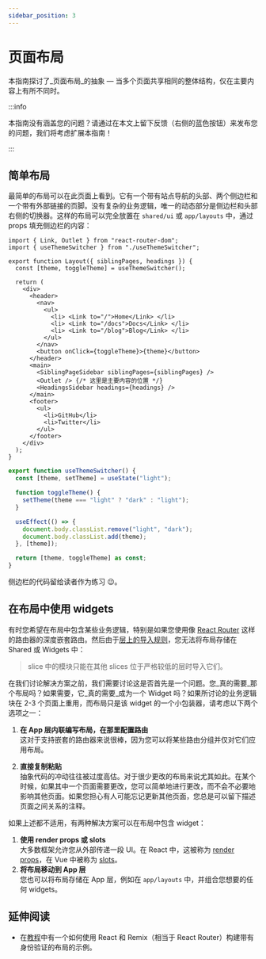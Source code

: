 ```yaml
---
sidebar_position: 3
---
```


# 页面布局

本指南探讨了_页面布局_的抽象 — 当多个页面共享相同的整体结构，仅在主要内容上有所不同时。

:::info

本指南没有涵盖您的问题？请通过在本文上留下反馈（右侧的蓝色按钮）来发布您的问题，我们将考虑扩展本指南！

:::

## 简单布局

最简单的布局可以在此页面上看到。它有一个带有站点导航的头部、两个侧边栏和一个带有外部链接的页脚。没有复杂的业务逻辑，唯一的动态部分是侧边栏和头部右侧的切换器。这样的布局可以完全放置在 `shared/ui` 或 `app/layouts` 中，通过 props 填充侧边栏的内容：

```tsx title="shared/ui/layout/Layout.tsx"
import { Link, Outlet } from "react-router-dom";
import { useThemeSwitcher } from "./useThemeSwitcher";

export function Layout({ siblingPages, headings }) {
  const [theme, toggleTheme] = useThemeSwitcher();

  return (
    <div>
      <header>
        <nav>
          <ul>
            <li> <Link to="/">Home</Link> </li>
            <li> <Link to="/docs">Docs</Link> </li>
            <li> <Link to="/blog">Blog</Link> </li>
          </ul>
        </nav>
        <button onClick={toggleTheme}>{theme}</button>
      </header>
      <main>
        <SiblingPageSidebar siblingPages={siblingPages} />
        <Outlet /> {/* 这里是主要内容的位置 */}
        <HeadingsSidebar headings={headings} />
      </main>
      <footer>
        <ul>
          <li>GitHub</li>
          <li>Twitter</li>
        </ul>
      </footer>
    </div>
  );
}
```

```ts title="shared/ui/layout/useThemeSwitcher.ts"
export function useThemeSwitcher() {
  const [theme, setTheme] = useState("light");

  function toggleTheme() {
    setTheme(theme === "light" ? "dark" : "light");
  }

  useEffect(() => {
    document.body.classList.remove("light", "dark");
    document.body.classList.add(theme);
  }, [theme]);

  return [theme, toggleTheme] as const;
}
```

侧边栏的代码留给读者作为练习 😉。

## 在布局中使用 widgets

有时您希望在布局中包含某些业务逻辑，特别是如果您使用像 [React Router][ext-react-router] 这样的路由器的深度嵌套路由。然后由于[层上的导入规则][import-rule-on-layers]，您无法将布局存储在 Shared 或 Widgets 中：

> slice 中的模块只能在其他 slices 位于严格较低的层时导入它们。

在我们讨论解决方案之前，我们需要讨论这是否首先是一个问题。您_真的需要_那个布局吗？如果需要，它_真的需要_成为一个 Widget 吗？如果所讨论的业务逻辑块在 2-3 个页面上重用，而布局只是该 widget 的一个小包装器，请考虑以下两个选项之一：

1. **在 App 层内联编写布局，在那里配置路由**  
   这对于支持嵌套的路由器来说很棒，因为您可以将某些路由分组并仅对它们应用布局。

2. **直接复制粘贴**  
   抽象代码的冲动往往被过度高估。对于很少更改的布局来说尤其如此。在某个时候，如果其中一个页面需要更改，您可以简单地进行更改，而不会不必要地影响其他页面。如果您担心有人可能忘记更新其他页面，您总是可以留下描述页面之间关系的注释。

如果上述都不适用，有两种解决方案可以在布局中包含 widget：

1. **使用 render props 或 slots**  
   大多数框架允许您从外部传递一段 UI。在 React 中，这被称为 [render props][ext-render-props]，在 Vue 中被称为 [slots][ext-vue-slots]。
2. **将布局移动到 App 层**  
   您也可以将布局存储在 App 层，例如在 `app/layouts` 中，并组合您想要的任何 widgets。

## 延伸阅读

- 在[教程][tutorial]中有一个如何使用 React 和 Remix（相当于 React Router）构建带有身份验证的布局的示例。

[tutorial]: /docs/get-started/tutorial
[import-rule-on-layers]: /docs/reference/layers#import-rule-on-layers
[ext-react-router]: https://reactrouter.com/
[ext-render-props]: https://www.patterns.dev/react/render-props-pattern/
[ext-vue-slots]: https://vuejs.org/guide/components/slots

